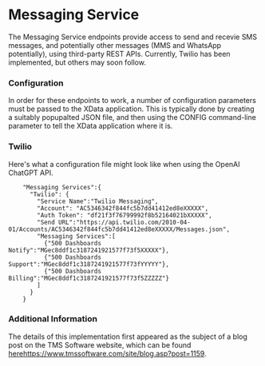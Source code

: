 # Messaging Service
The Messaging Service endpoints provide access to send and recevie SMS messages, and potentially other messages (MMS and WhatsApp potentially), using third-party REST APIs. Currently, Twilio has been implemented, but others may soon follow.

### Configuration
In order for these endpoints to work, a number of configuration parameters must be passed to the XData application.  This is typically done by creating a suitably popupalted JSON file, and then using the CONFIG command-line parameter to tell the XData application where it is.

### Twilio
Here's what a configuration file might look like when using the OpenAI ChatGPT API.
```
    "Messaging Services":{ 
      "Twilio": { 
        "Service Name":"Twilio Messaging", 
        "Account": "AC5346342f844fc5b7dd41412ed8eXXXXX", 
        "Auth Token": "df21f3f76799992f8b52164021bXXXXX", 
        "Send URL":"https://api.twilio.com/2010-04-01/Accounts/AC5346342f844fc5b7dd41412ed8eXXXXX/Messages.json", 
        "Messaging Services":[ 
          {"500 Dashboards Notify":"MGec8ddf1c3187241921577f73f5XXXXX"},  
          {"500 Dashboards Support":"MGec8ddf1c3187241921577f73fYYYYY"},  
          {"500 Dashboards Billing":"MGec8ddf1c3187241921577f73f5ZZZZZ"}  
        ]  
      }  
    }  
```

### Additional Information
The details of this implementation first appeared as the subject of a blog post on the TMS Software website, which can be found [here](https://www.tmssoftware.com/site/blog.asp?post=1159)https://www.tmssoftware.com/site/blog.asp?post=1159.
